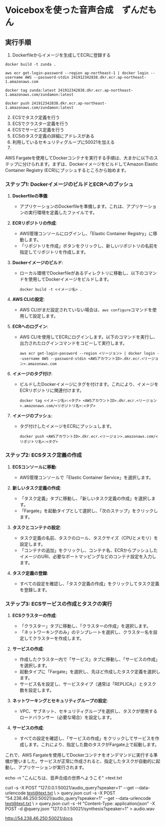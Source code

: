 # Voiceboxを使った音声合成　ずんだもん

## 実行手順


1. Dockerfileからイメージを生成してECRに登録する

```
docker build -t zunda .

aws ecr get-login-password --region ap-northeast-1 | docker login --username AWS --password-stdin 241912342838.dkr.ecr.ap-northeast-1.amazonaws.com

docker tag zunda:latest 241912342838.dkr.ecr.ap-northeast-1.amazonaws.com/zundamon:latest

docker push 241912342838.dkr.ecr.ap-northeast-1.amazonaws.com/zundamon:latest

```

2. ECSでタスク定義を行う
3. ECSでクラスター定義を行う
4. ECSでサービス定義を行う
5. ECSのタスク定義の詳細にアドレスがある
6. 利用しているセキュリティグループに50021を加える
7. 


AWS Fargateを使用してDockerコンテナを実行する手順は、大まかに以下のステップに分けられます。まずは、DockerイメージをビルドしてAmazon Elastic Container Registry (ECR)にプッシュするところから始めます。

### ステップ1: DockerイメージのビルドとECRへのプッシュ

1. **Dockerfileの準備**:
   - アプリケーションのDockerfileを準備します。これは、アプリケーションの実行環境を定義したファイルです。

2. **ECRリポジトリの作成**:
   - AWS管理コンソールにログインし、「Elastic Container Registry」に移動します。
   - 「リポジトリを作成」ボタンをクリックし、新しいリポジトリの名前を指定してリポジトリを作成します。

3. **Dockerイメージのビルド**:
   - ローカル環境でDockerfileがあるディレクトリに移動し、以下のコマンドを使用してDockerイメージをビルドします。
     ```
     docker build -t <イメージ名> .
     ```

4. **AWS CLIの設定**:
   - AWS CLIがまだ設定されていない場合は、`aws configure`コマンドを使用して設定します。

5. **ECRへのログイン**:
   - AWS CLIを使用してECRにログインします。以下のコマンドを実行し、出力されたログインコマンドをコピーして実行します。
     ```
     aws ecr get-login-password --region <リージョン> | docker login --username AWS --password-stdin <AWSアカウントID>.dkr.ecr.<リージョン>.amazonaws.com
     ```

6. **イメージのタグ付け**:
   - ビルドしたDockerイメージにタグを付けます。これにより、イメージをECRリポジトリに関連付けます。
     ```
     docker tag <イメージ名>:<タグ> <AWSアカウントID>.dkr.ecr.<リージョン>.amazonaws.com/<リポジトリ名>:<タグ>
     ```

7. **イメージのプッシュ**:
   - タグ付けしたイメージをECRにプッシュします。
     ```
     docker push <AWSアカウントID>.dkr.ecr.<リージョン>.amazonaws.com/<リポジトリ名>:<タグ>
     ```

### ステップ2: ECSタスク定義の作成

1. **ECSコンソールに移動**:
   - AWS管理コンソールで「Elastic Container Service」を選択します。

2. **新しいタスク定義の作成**:
   - 「タスク定義」タブに移動し、「新しいタスク定義の作成」を選択します。
   - 「Fargate」を起動タイプとして選択し、「次のステップ」をクリックします。

3. **タスクとコンテナの設定**:
   - タスク定義の名前、タスクのロール、タスクサイズ（CPUとメモリ）を設定します。
   - 「コンテナの追加」をクリックし、コンテナ名、ECRからプッシュしたイメージのURI、必要なポートマッピングなどのコンテナ設定を入力します。

4. **タスク定義の登録**:
   - すべての設定を確認し、「タスク定義の作成」をクリックしてタスク定義を登録します。

### ステップ3: ECSサービスの作成とタスクの実行

1. **ECSクラスターの作成**:
   - 「クラスター」タブに移動し、「クラスターの作成」を選択します。
   - 「ネットワーキングのみ」のテンプレートを選択し、クラスター名を設定してクラスターを作成します。

2. **サービスの作成**:
   - 作成したクラスター内で「サービス」タブに移動し、「サービスの作成」を選択します。
   - 起動タイプに「Fargate」を選択し、先ほど作成したタスク定義を選択します。
   - サービス名を設定し、サービスタイプ（通常は「REPLICA」）とタスク数を設定します。

3. **ネットワーキングとセキュリティグループの設定**:
   - VPC、サブネット、セキュリティグループを選択し、タスクが使用するロードバランサー（必要な場合）を設定します。

4. **サービスの作成**:
   - すべての設定を確認し、「サービスの作成」をクリックしてサービスを作成します。これにより、指定した数のタスクがFargate上で起動します。

これで、AWS Fargateを使用してDockerコンテナをオンデマンドに実行する準備が整いました。サービスが正常に作成されると、指定したタスクが自動的に起動し、アプリケーションが実行されます。




echo -n "こんにちは、音声合成の世界へようこそ" >text.txt

curl -s -X POST "127.0.0.1:50021/audio_query?speaker=1" --get --data-urlencode text@text.txt \  > query.json
curl -s -X POST "54.238.46.250:50021/audio_query?speaker=1" --get --data-urlencode text@text.txt \  > query.json
curl -s -H "Content-Type: application/json" -X POST -d @query.json "127.0.0.1:50021/synthesis?speaker=1" > audio.wav

http://54.238.46.250:50021/docs